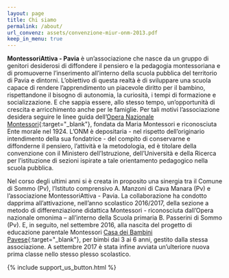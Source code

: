 ```yaml
---
layout: page
title: Chi siamo
permalink: /about/
url_convenz: assets/convenzione-miur-onm-2013.pdf
keep_in_menu: true
---
```


**MontessoriAttiva - Pavia** è un’associazione che nasce da un gruppo di genitori desiderosi di diffondere il pensiero e la pedagogia montessoriana e di promuoverne l’inserimento all’interno della scuola pubblica del territorio di Pavia e dintorni.
L’obiettivo di questa realtà è di sviluppare una scuola capace di rendere l’apprendimento un piacevole diritto per il bambino, rispettandone il bisogno di autonomia, la curiosità, i tempi di formazione e socializzazione. E che sappia essere, allo stesso tempo, un’opportunità di crescita e arricchimento anche per le famiglie. 
Per tali motivi l’associazione desidera seguire le linee guida dell’[Opera Nazionale Montessori](http://www.operanazionalemontessori.it/){:target="_blank"}, fondata da Maria Montessori e riconosciuta Ente morale nel 1924. L’ONM è depositaria - nel rispetto dell’originario intendimento della sua fondatrice - del compito di conservarne e diffonderne il pensiero, l’attività e la metodologia, ed è titolare della convenzione con il Ministero dell’Istruzione, dell’Università e della Ricerca per l’istituzione di sezioni ispirate a tale orientamento pedagogico nella scuola pubblica.

Nel corso degli ultimi anni si è creata in proposito una sinergia tra il Comune di Sommo (Pv), l’Istituto comprensivo A. Manzoni di Cava Manara (Pv) e l’associazione MontessoriAttiva - Pavia. La collaborazione ha condotto dapprima all’attivazione, nell’anno scolastico 2016/2017, della sezione a metodo di differenziazione didattica Montessori - riconosciuta dall’Opera nazionale omonima – all’interno della Scuola primaria B. Passerini di Sommo (Pv). E, in seguito, nel settembre 2016, alla nascita del progetto di educazione parentale Montessori [Casa dei Bambini Pavese](http://www.casadeibambinipavese.it/){:target="_blank"}, per bimbi dai 3 ai 6 anni, gestito dalla stessa associazione. A settembre 2017 è stata infine avviata un’ulteriore nuova prima classe nello stesso plesso scolastico. 


{% include support_us_button.html %}

